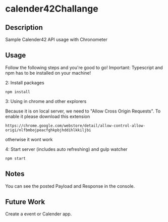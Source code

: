 # calender42Challange

## Description
Sample Calender42 API usage with Chronometer

## Usage
Follow the following steps and you're good to go! Important: Typescript and npm has to be installed on your machine!

2: Install packages
```
npm install
```

3: Using in chrome and other explorers

Because it is on local server, we need to "Allow Cross Origin Requests". To enable it please download this extension
```
https://chrome.google.com/webstore/detail/allow-control-allow-origi/nlfbmbojpeacfghkpbjhddihlkkiljbi
```
otherwise it wont work

4: Start server (includes auto refreshing) and gulp watcher
```
npm start
```


## Notes
You can see the posted Payload and Response in the console.

## Future Work

Create a event or Calender app.
